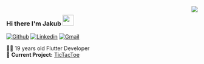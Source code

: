 <img align='right' src="https://github-readme-stats.vercel.app/api?username=kubacarbon&show_icons=true">

### Hi there I'm Jakub <img src="https://github.com/piyushP7pravin/piyushP7pravin/blob/master/Hi.gif" width="29px">

[![Github](https://img.shields.io/badge/-Github-000?style=flat&logo=Github&logoColor=white)](https://github.com/kubacarbon)
[![Linkedin](https://img.shields.io/badge/-LinkedIn-blue?style=flat&logo=Linkedin&logoColor=white)](https://www.linkedin.com/in/jakubjaniec/)
[![Gmail](https://img.shields.io/badge/-Gmail-c14438?style=flat&logo=Gmail&logoColor=white)](mailto:jakubjaniec01@gmail.com)

👨‍💻 19 years old Flutter Developer  
🚧 **Current Project:** [TicTacToe](https://github.com/kubacarbon/TicTacToe)


